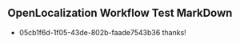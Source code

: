 ## OpenLocalization Workflow Test MarkDown
* 05cb1f6d-1f05-43de-802b-faade7543b36 thanks!

<!--HONumber=Jul16_HO4-->


